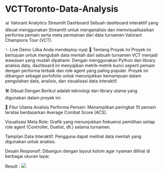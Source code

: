 ﻿# VCTToronto-Data-Analysis
📊 Valorant Analytics Streamlit Dashboard
Sebuah dashboard interaktif yang dibuat menggunakan Streamlit untuk menganalisis dan memvisualisasikan performa pemain serta meta permainan dari data turnamen Valorant Champions Tour (VCT).

✨ Live Demo (Jika Anda mendeploy-nya)
📝 Tentang Proyek Ini
Proyek ini bertujuan untuk mengubah data mentah dari sebuah turnamen VCT menjadi wawasan yang mudah dipahami. Dengan menggunakan Python dan library analisis data, dashboard ini menyajikan metrik-metrik kunci seperti pemain dengan performa terbaik dan role agent yang paling populer. Proyek ini dibangun sebagai portofolio untuk menunjukkan kemampuan dalam pengolahan data, analisis, dan visualisasi data interaktif.

🛠️ Dibuat Dengan
Berikut adalah teknologi dan library utama yang digunakan dalam proyek ini:

🚀 Fitur Utama
Analisis Performa Pemain: Menampilkan peringkat 10 pemain teratas berdasarkan Average Combat Score (ACS).

Visualisasi Meta Role: Grafik yang menunjukkan frekuensi pemilihan setiap role agent (Controller, Duelist, dll.) selama turnamen.

Tampilan Data Interaktif: Pengguna dapat melihat data mentah yang digunakan untuk analisis.

Desain Responsif: Dibangun dengan layout kolom agar nyaman dilihat di berbagai ukuran layar.

Result :
![](image1.jpg)
